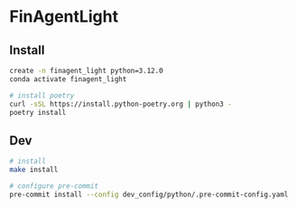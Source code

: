 # FinAgentLight

## Install
```bash
create -n finagent_light python=3.12.0
conda activate finagent_light

# install poetry
curl -sSL https://install.python-poetry.org | python3 -
poetry install
```

## Dev
```bash
# install
make install

# configure pre-commit
pre-commit install --config dev_config/python/.pre-commit-config.yaml
```
